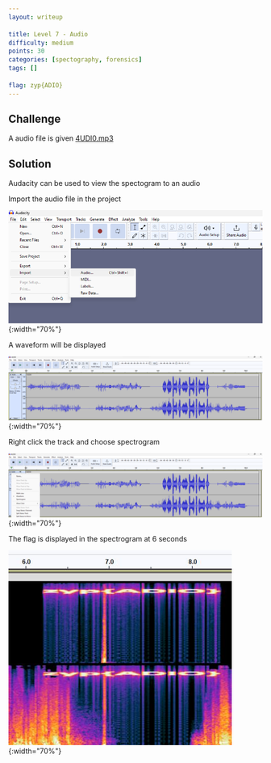 ```yaml
---
layout: writeup

title: Level 7 - Audio
difficulty: medium
points: 30
categories: [spectography, forensics]
tags: []

flag: zyp{ADIO}
---
```


## Challenge

A audio file is given [4UDI0.mp3](writeupfiles/level7/4UDI0.mp3)

## Solution

Audacity can be used to view the spectogram to an audio

Import the audio file in the project

![](writeupfiles/level7/1.png){:width="70%"}

A waveform will be displayed

![](writeupfiles/level7/2.png){:width="70%"}

Right click the track and choose spectrogram

![](writeupfiles/level7/3.png){:width="70%"}

The flag is displayed in the spectrogram at 6 seconds

![](writeupfiles/level7/4.png){:width="70%"}
